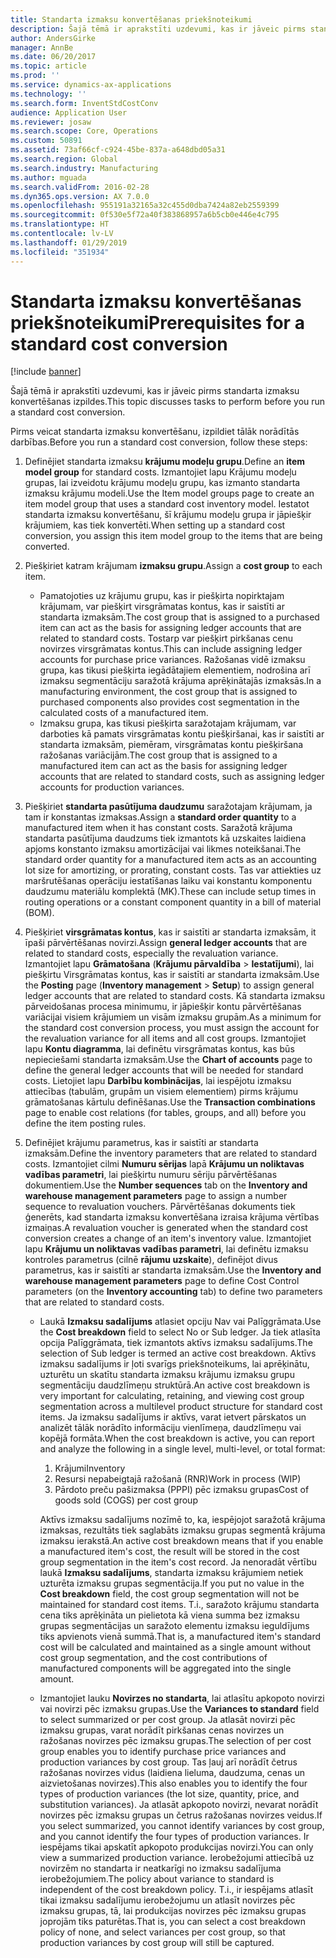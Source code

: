 ```yaml
---
title: Standarta izmaksu konvertēšanas priekšnoteikumi
description: Šajā tēmā ir aprakstīti uzdevumi, kas ir jāveic pirms standarta izmaksu konvertēšanas izpildes.
author: AndersGirke
manager: AnnBe
ms.date: 06/20/2017
ms.topic: article
ms.prod: ''
ms.service: dynamics-ax-applications
ms.technology: ''
ms.search.form: InventStdCostConv
audience: Application User
ms.reviewer: josaw
ms.search.scope: Core, Operations
ms.custom: 50891
ms.assetid: 73af66cf-c924-45be-837a-a648dbd05a31
ms.search.region: Global
ms.search.industry: Manufacturing
ms.author: mguada
ms.search.validFrom: 2016-02-28
ms.dyn365.ops.version: AX 7.0.0
ms.openlocfilehash: 955191a32165a32c455d0dba7424a82eb2559399
ms.sourcegitcommit: 0f530e5f72a40f383868957a6b5cb0e446e4c795
ms.translationtype: HT
ms.contentlocale: lv-LV
ms.lasthandoff: 01/29/2019
ms.locfileid: "351934"
---
```

# <a name="prerequisites-for-a-standard-cost-conversion"></a><span data-ttu-id="a13de-103">Standarta izmaksu konvertēšanas priekšnoteikumi</span><span class="sxs-lookup"><span data-stu-id="a13de-103">Prerequisites for a standard cost conversion</span></span>

[!include [banner](../includes/banner.md)]

<span data-ttu-id="a13de-104">Šajā tēmā ir aprakstīti uzdevumi, kas ir jāveic pirms standarta izmaksu konvertēšanas izpildes.</span><span class="sxs-lookup"><span data-stu-id="a13de-104">This topic discusses tasks to perform before you run a standard cost conversion.</span></span> 

<span data-ttu-id="a13de-105">Pirms veicat standarta izmaksu konvertēšanu, izpildiet tālāk norādītās darbības.</span><span class="sxs-lookup"><span data-stu-id="a13de-105">Before you run a standard cost conversion, follow these steps:</span></span>

1.  <span data-ttu-id="a13de-106">Definējiet standarta izmaksu **krājumu modeļu grupu**.</span><span class="sxs-lookup"><span data-stu-id="a13de-106">Define an **item model group** for standard costs.</span></span> <span data-ttu-id="a13de-107">Izmantojiet lapu Krājumu modeļu grupas, lai izveidotu krājumu modeļu grupu, kas izmanto standarta izmaksu krājumu modeli.</span><span class="sxs-lookup"><span data-stu-id="a13de-107">Use the Item model groups page to create an item model group that uses a standard cost inventory model.</span></span> <span data-ttu-id="a13de-108">Iestatot standarta izmaksu konvertēšanu, šī krājumu modeļu grupa ir jāpiešķir krājumiem, kas tiek konvertēti.</span><span class="sxs-lookup"><span data-stu-id="a13de-108">When setting up a standard cost conversion, you assign this item model group to the items that are being converted.</span></span>
2.  <span data-ttu-id="a13de-109">Piešķiriet katram krājumam **izmaksu grupu**.</span><span class="sxs-lookup"><span data-stu-id="a13de-109">Assign a **cost group** to each item.</span></span>
    -   <span data-ttu-id="a13de-110">Pamatojoties uz krājumu grupu, kas ir piešķirta nopirktajam krājumam, var piešķirt virsgrāmatas kontus, kas ir saistīti ar standarta izmaksām.</span><span class="sxs-lookup"><span data-stu-id="a13de-110">The cost group that is assigned to a purchased item can act as the basis for assigning ledger accounts that are related to standard costs.</span></span> <span data-ttu-id="a13de-111">Tostarp var piešķirt pirkšanas cenu novirzes virsgrāmatas kontus.</span><span class="sxs-lookup"><span data-stu-id="a13de-111">This can include assigning ledger accounts for purchase price variances.</span></span> <span data-ttu-id="a13de-112">Ražošanas vidē izmaksu grupa, kas tikusi piešķirta iegādātajiem elementiem, nodrošina arī izmaksu segmentāciju saražotā krājuma aprēķinātajās izmaksās.</span><span class="sxs-lookup"><span data-stu-id="a13de-112">In a manufacturing environment, the cost group that is assigned to purchased components also provides cost segmentation in the calculated costs of a manufactured item.</span></span>
    -   <span data-ttu-id="a13de-113">Izmaksu grupa, kas tikusi piešķirta saražotajam krājumam, var darboties kā pamats virsgrāmatas kontu piešķiršanai, kas ir saistīti ar standarta izmaksām, piemēram, virsgrāmatas kontu piešķiršana ražošanas variācijām.</span><span class="sxs-lookup"><span data-stu-id="a13de-113">The cost group that is assigned to a manufactured item can act as the basis for assigning ledger accounts that are related to standard costs, such as assigning ledger accounts for production variances.</span></span>

3.  <span data-ttu-id="a13de-114">Piešķiriet **standarta pasūtījuma daudzumu** saražotajam krājumam, ja tam ir konstantas izmaksas.</span><span class="sxs-lookup"><span data-stu-id="a13de-114">Assign a **standard order quantity** to a manufactured item when it has constant costs.</span></span> <span data-ttu-id="a13de-115">Saražotā krājuma standarta pasūtījuma daudzums tiek izmantots kā uzskaites laidiena apjoms konstanto izmaksu amortizācijai vai likmes noteikšanai.</span><span class="sxs-lookup"><span data-stu-id="a13de-115">The standard order quantity for a manufactured item acts as an accounting lot size for amortizing, or prorating, constant costs.</span></span> <span data-ttu-id="a13de-116">Tas var attiekties uz maršrutēšanas operāciju iestatīšanas laiku vai konstantu komponentu daudzumu materiālu komplektā (MK).</span><span class="sxs-lookup"><span data-stu-id="a13de-116">These can include setup times in routing operations or a constant component quantity in a bill of material (BOM).</span></span>
4.  <span data-ttu-id="a13de-117">Piešķiriet **virsgrāmatas kontus**, kas ir saistīti ar standarta izmaksām, it īpaši pārvērtēšanas novirzi.</span><span class="sxs-lookup"><span data-stu-id="a13de-117">Assign **general ledger accounts** that are related to standard costs, especially the revaluation variance.</span></span> <span data-ttu-id="a13de-118">Izmantojiet lapu **Grāmatošana** (**Krājumu pārvaldība** &gt; **Iestatījumi**), lai piešķirtu Virsgrāmatas kontus, kas ir saistīti ar standarta izmaksām.</span><span class="sxs-lookup"><span data-stu-id="a13de-118">Use the **Posting** page (**Inventory management** &gt; **Setup**) to assign general ledger accounts that are related to standard costs.</span></span> <span data-ttu-id="a13de-119">Kā standarta izmaksu pārveidošanas procesa minimumu, ir jāpiešķir kontu pārvērtēšanas variācijai visiem krājumiem un visām izmaksu grupām.</span><span class="sxs-lookup"><span data-stu-id="a13de-119">As a minimum for the standard cost conversion process, you must assign the account for the revaluation variance for all items and all cost groups.</span></span> <span data-ttu-id="a13de-120">Izmantojiet lapu **Kontu diagramma**, lai definētu virsgrāmatas kontus, kas būs nepieciešami standarta izmaksām.</span><span class="sxs-lookup"><span data-stu-id="a13de-120">Use the **Chart of accounts** page to define the general ledger accounts that will be needed for standard costs.</span></span> <span data-ttu-id="a13de-121">Lietojiet lapu **Darbību kombinācijas**, lai iespējotu izmaksu attiecības (tabulām, grupām un visiem elementiem) pirms krājumu grāmatošanas kārtulu definēšanas.</span><span class="sxs-lookup"><span data-stu-id="a13de-121">Use the **Transaction combinations** page to enable cost relations (for tables, groups, and all) before you define the item posting rules.</span></span>
5.  <span data-ttu-id="a13de-122">Definējiet krājumu parametrus, kas ir saistīti ar standarta izmaksām.</span><span class="sxs-lookup"><span data-stu-id="a13de-122">Define the inventory parameters that are related to standard costs.</span></span> <span data-ttu-id="a13de-123">Izmantojiet cilmi **Numuru sērijas** lapā **Krājumu un noliktavas vadības parametri**, lai piešķirtu numuru sēriju pārvērtēšanas dokumentiem.</span><span class="sxs-lookup"><span data-stu-id="a13de-123">Use the **Number sequences** tab on the **Inventory and warehouse management parameters** page to assign a number sequence to revaluation vouchers.</span></span> <span data-ttu-id="a13de-124">Pārvērtēšanas dokuments tiek ģenerēts, kad standarta izmaksu konvertēšana izraisa krājuma vērtības izmaiņas.</span><span class="sxs-lookup"><span data-stu-id="a13de-124">A revaluation voucher is generated when the standard cost conversion creates a change of an item's inventory value.</span></span> <span data-ttu-id="a13de-125">Izmantojiet lapu **Krājumu un noliktavas vadības parametri**, lai definētu izmaksu kontroles parametrus (cilnē **rājumu uzskaite**), definējot divus parametrus, kas ir saistīti ar standarta izmaksām.</span><span class="sxs-lookup"><span data-stu-id="a13de-125">Use the **Inventory and warehouse management parameters** page to define Cost Control parameters (on the **Inventory accounting** tab) to define two parameters that are related to standard costs.</span></span>
    -   <span data-ttu-id="a13de-126">Laukā **Izmaksu sadalījums** atlasiet opciju Nav vai Palīggrāmata.</span><span class="sxs-lookup"><span data-stu-id="a13de-126">Use the **Cost breakdown** field to select No or Sub ledger.</span></span> <span data-ttu-id="a13de-127">Ja tiek atlasīta opcija Palīggrāmata, tiek izmantots aktīvs izmaksu sadalījums.</span><span class="sxs-lookup"><span data-stu-id="a13de-127">The selection of Sub ledger is termed an active cost breakdown.</span></span> <span data-ttu-id="a13de-128">Aktīvs izmaksu sadalījums ir ļoti svarīgs priekšnoteikums, lai aprēķinātu, uzturētu un skatītu standarta izmaksu krājumu izmaksu grupu segmentāciju daudzlīmeņu struktūrā.</span><span class="sxs-lookup"><span data-stu-id="a13de-128">An active cost breakdown is very important for calculating, retaining, and viewing cost group segmentation across a multilevel product structure for standard cost items.</span></span> <span data-ttu-id="a13de-129">Ja izmaksu sadalījums ir aktīvs, varat ietvert pārskatos un analizēt tālāk norādīto informāciju vienlīmeņa, daudzlīmeņu vai kopējā formāta.</span><span class="sxs-lookup"><span data-stu-id="a13de-129">When the cost breakdown is active, you can report and analyze the following in a single level, multi-level, or total format:</span></span>
        1.  <span data-ttu-id="a13de-130">Krājumi</span><span class="sxs-lookup"><span data-stu-id="a13de-130">Inventory</span></span>
        2.  <span data-ttu-id="a13de-131">Resursi nepabeigtajā ražošanā (RNR)</span><span class="sxs-lookup"><span data-stu-id="a13de-131">Work in process (WIP)</span></span>
        3.  <span data-ttu-id="a13de-132">Pārdoto preču pašizmaksa (PPPI) pēc izmaksu grupas</span><span class="sxs-lookup"><span data-stu-id="a13de-132">Cost of goods sold (COGS) per cost group</span></span>

        <span data-ttu-id="a13de-133">Aktīvs izmaksu sadalījums nozīmē to, ka, iespējojot saražotā krājuma izmaksas, rezultāts tiek saglabāts izmaksu grupas segmentā krājuma izmaksu ierakstā.</span><span class="sxs-lookup"><span data-stu-id="a13de-133">An active cost breakdown means that if you enable a manufactured item's cost, the result will be stored in the cost group segmentation in the item's cost record.</span></span> <span data-ttu-id="a13de-134">Ja nenoradāt vērtību laukā **Izmaksu sadalījums**, standarta izmaksu krājumiem netiek uzturēta izmaksu grupas segmentācija.</span><span class="sxs-lookup"><span data-stu-id="a13de-134">If you put no value in the **Cost breakdown** field, the cost group segmentation will not be maintained for standard cost items.</span></span> <span data-ttu-id="a13de-135">T.i., saražoto krājumu standarta cena tiks aprēķināta un pielietota kā viena summa bez izmaksu grupas segmentācijas un saražoto elementu izmaksu ieguldījums tiks apvienots vienā summā.</span><span class="sxs-lookup"><span data-stu-id="a13de-135">That is, a manufactured item's standard cost will be calculated and maintained as a single amount without cost group segmentation, and the cost contributions of manufactured components will be aggregated into the single amount.</span></span>
    -   <span data-ttu-id="a13de-136">Izmantojiet lauku **Novirzes no standarta**, lai atlasītu apkopoto novirzi vai novirzi pēc izmaksu grupas.</span><span class="sxs-lookup"><span data-stu-id="a13de-136">Use the **Variances to standard** field to select summarized or per cost group.</span></span> <span data-ttu-id="a13de-137">Ja atlasāt novirzi pēc izmaksu grupas, varat norādīt pirkšanas cenas novirzes un ražošanas novirzes pēc izmaksu grupas.</span><span class="sxs-lookup"><span data-stu-id="a13de-137">The selection of per cost group enables you to identify purchase price variances and production variances by cost group.</span></span> <span data-ttu-id="a13de-138">Tas ļauj arī norādīt četrus ražošanas novirzes vidus (laidiena lieluma, daudzuma, cenas un aizvietošanas novirzes).</span><span class="sxs-lookup"><span data-stu-id="a13de-138">This also enables you to identify the four types of production variances (the lot size, quantity, price, and substitution variances).</span></span> <span data-ttu-id="a13de-139">Ja atlasāt apkopoto novirzi, nevarat norādīt novirzes pēc izmaksu grupas un četrus ražošanas novirzes veidus.</span><span class="sxs-lookup"><span data-stu-id="a13de-139">If you select summarized, you cannot identify variances by cost group, and you cannot identify the four types of production variances.</span></span> <span data-ttu-id="a13de-140">Ir iespējams tikai apskatīt apkopoto produkcijas novirzi.</span><span class="sxs-lookup"><span data-stu-id="a13de-140">You can only view a summarized production variance.</span></span> <span data-ttu-id="a13de-141">Ierobežojumi attiecībā uz novirzēm no standarta ir neatkarīgi no izmaksu sadalījuma ierobežojumiem.</span><span class="sxs-lookup"><span data-stu-id="a13de-141">The policy about variance to standard is independent of the cost breakdown policy.</span></span> <span data-ttu-id="a13de-142">T.i., ir iespējams atlasīt tikai izmaksu sadalījumu ierobežojumu un atlasīt novirzes pēc izmaksu grupas, tā, lai produkcijas novirzes pēc izmaksu grupas joprojām tiks paturētas.</span><span class="sxs-lookup"><span data-stu-id="a13de-142">That is, you can select a cost breakdown policy of none, and select variances per cost group, so that production variances by cost group will still be captured.</span></span>





